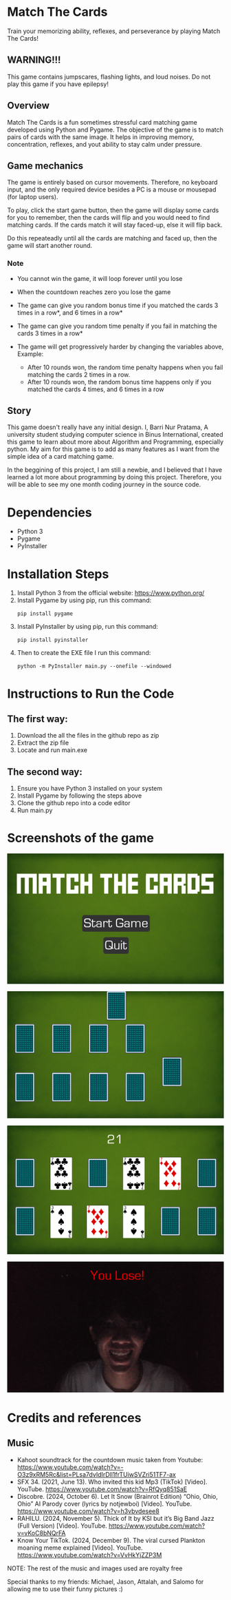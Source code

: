 ﻿# Match The Cards
Train your memorizing ability, reflexes, and perseverance by playing Match The Cards! 

## WARNING!!!
This game contains jumpscares, flashing lights, and loud noises. Do not play this game if you have epilepsy!

## Overview
Match The Cards is a fun sometimes stressful card matching game developed using Python and Pygame. The objective of the game is to match pairs of cards with the same image. It helps in improving memory, concentration, reflexes, and yout ability to stay calm under pressure.

## Game mechanics
The game is entirely based on cursor movements. Therefore, no keyboard input, and the only required device besides a PC is a mouse or mousepad (for laptop users).

To play, click the start game button, then the game will display some cards for you to remember, then the cards will flip and you would need to find matching cards. If the cards match it will stay faced-up, else it will flip back.

Do this repeateadly until all the cards are matching and faced up, then the game will start another round.

### Note
- You cannot win the game, it will loop forever until you lose
- When the countdown reaches zero you lose the game

- The game can give you random bonus time if you matched the cards 3 times in a row*, and 6 times in a row*
- The game can give you random time penalty if you fail in matching the cards 3 times in a row*

- The game will get progressively harder by changing the variables above, Example: 
    - After 10 rounds won, the random time penalty happens when you fail matching the cards 2 times in a row.
    - After 10 rounds won, the random bonus time happens only if you matched the cards 4 times, and 6 times in a row

## Story
This game doesn't really have any initial design. I, Barri Nur Pratama, A university student studying computer science in Binus International, created this game to learn about more about Algorithm and Programming, especially python. My aim for this game is to add as many features as I want from the simple idea of a card matching game.

In the beggining of this project, I am still a newbie, and I believed that I have learned a lot more about programming by doing this project. Therefore, you will be able to see my one month coding journey in the source code. 

# Dependencies
- Python 3
- Pygame
- PyInstaller

# Installation Steps
1. Install Python 3 from the official website: https://www.python.org/
2. Install Pygame by using pip, run this command:
   ```
   pip install pygame
   ```
3. Install PyInstaller by using pip, run this command:
   ```
   pip install pyinstaller
   ```
4. Then to create the EXE file I run this command:
   ```
   python -m PyInstaller main.py --onefile --windowed
   ```

# Instructions to Run the Code
## The first way:
1. Download the all the files in the github repo as zip
2. Extract the zip file
3. Locate and run main.exe

## The second way:
1. Ensure you have Python 3 installed on your system
2. Install Pygame by following the steps above
3. Clone the github repo into a code editor
4. Run main.py

# Screenshots of the game
![image alt](https://github.com/Barrizzz/CardGame/blob/8d3d44c5bb7ef39119bb3824f9b7e381c81c0dce/screenshots/Screenshot1.png)

![image alt](https://github.com/Barrizzz/CardGame/blob/8d3d44c5bb7ef39119bb3824f9b7e381c81c0dce/screenshots/Screenshot2.png)

![image alt](https://github.com/Barrizzz/CardGame/blob/8d3d44c5bb7ef39119bb3824f9b7e381c81c0dce/screenshots/Screenshot3.png)

![image alt](https://github.com/Barrizzz/CardGame/blob/8d3d44c5bb7ef39119bb3824f9b7e381c81c0dce/screenshots/Screenshot4.png)

# Credits and references
## Music
- Kahoot soundtrack for the countdown music taken from Youtube: https://www.youtube.com/watch?v=-O3z9xRM5Rc&list=PLsa7dvIdIrDll1frTUiwSVZri51TF7-ax
- SFX 34. (2021, June 13). Who invited this kid Mp3 (TikTok) [Video]. YouTube. https://www.youtube.com/watch?v=RfQyq851SaE
- Discobre. (2024, October 6). Let It Snow (Brainrot Edition) “Ohio, Ohio, Ohio” AI Parody cover (lyrics by notjewboi) [Video]. YouTube. https://www.youtube.com/watch?v=h3vbvdesee8
- RAHILU. (2024, November 5). Thick of It by KSI but it’s Big Band Jazz (Full Version) [Video]. YouTube. https://www.youtube.com/watch?v=vKoC8bNQrFA
- Know Your TikTok. (2024, December 9). The viral cursed Plankton moaning meme explained [Video]. YouTube. https://www.youtube.com/watch?v=VvHkYjZZP3M

NOTE: The rest of the music and images used are royalty free

Special thanks to my friends: Michael, Jason, Attalah, and Salomo for allowing me to use their funny pictures :)
